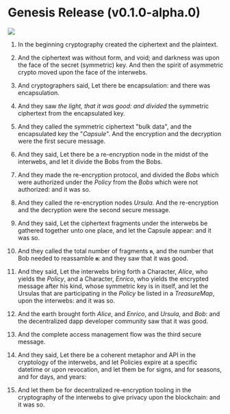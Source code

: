 # Genesis Release (v0.1.0-alpha.0)

![](https://goo.gl/C1Gpwa)
 
   1. In the beginning cryptography created the ciphertext and the plaintext.
   
   2. And the ciphertext was without form, and void; and darkness was upon the face of the secret (symmetric) key. And then the spirit of asymmetric crypto moved upon the face of the interwebs.
   
   3. And cryptographers said, Let there be encapsulation: and there was encapsulation.
   
   4. And they saw *the light, that it was good: and divided* the symmetric ciphertext from the encapsulated key.
   
   5. And they called the symmetric ciphertext "bulk data", and the encapsulated key the "*Capsule*". And the encryption and the decryption were the first secure message.
   
   6. And they said, Let there be a re-encryption node in the midst of the interwebs, and let it divide the Bobs from the Bobs.
   
   7. And they made the re-encryption protocol, and divided the *Bobs* which were authorized under the *Policy* from the *Bobs* which were not authorized: and it was so.
   
   8. And they called the re-encryption nodes *Ursula*. And the re-encryption and the decryption were the second secure message.
   
   9. And they said, Let the ciphertext fragments under the interwebs be gathered together unto one place, and let the Capsule appear: and it was so.
   
   10. And they called the total number of fragments **`n`**, and the number that Bob needed to reassamble **`m`**: and they saw that it was good.
   
   11. And they said, Let the interwebs bring forth a Character, *Alice*, who yields the *Policy*, and a Character, *Enrico*, who yields the encrypted message after his kind, whose symmetric key is in itself, and let the Ursulas that are participating in the *Policy* be listed in a *TreasureMap*, upon the interwebs: and it was so.
   
   12. And the earth brought forth *Alice*, and *Enrico*, and *Ursula*, and *Bob*: and the decentralized dapp developer community saw that it was good.
   
   13. And the complete access management flow was the third secure message.
   
   14. And they said, Let there be a coherent metaphor and API in the cryptology of the interwebs, and let Policies expire at a specific datetime or upon revocation, and let them be for signs, and for seasons, and for days, and years:
   
   15. And let them be for decentralized re-encryption tooling in the cryptography of the interwebs to give privacy upon the blockchain: and it was so.
